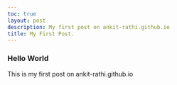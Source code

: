 ```yaml
---
toc: true
layout: post
description: My first post on ankit-rathi.github.io
title: My First Post.
---
```


### Hello World

This is my first post on ankit-rathi.github.io
